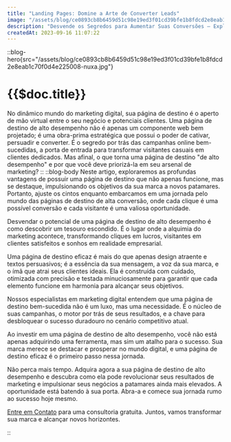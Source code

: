 ```yaml
---
title: "Landing Pages: Domine a Arte de Converter Leads"
image: "/assets/blog/ce0893cb8b6459d51c98e19ed3f01cd39bfe1b8fdcd2e8eab1c70f0d4e225008-nuxa.jpg"
description: "Desvende os Segredos para Aumentar Suas Conversões – Explore o Nosso Guia Especializado sobre Páginas de Destino Agora!"
createdAt: 2023-09-16 11:07:22
---
```


::blog-hero{src="/assets/blog/ce0893cb8b6459d51c98e19ed3f01cd39bfe1b8fdcd2e8eab1c70f0d4e225008-nuxa.jpg"}

# {{$doc.title}}

No dinâmico mundo do marketing digital, sua página de destino é o aperto de mão virtual entre o seu negócio e potenciais clientes. Uma página de destino de alto desempenho não é apenas um componente web bem projetado; é uma obra-prima estratégica que possui o poder de cativar, persuadir e converter. É o segredo por trás das campanhas online bem-sucedidas, a porta de entrada para transformar visitantes casuais em clientes dedicados. Mas afinal, o que torna uma página de destino "de alto desempenho" e por que você deve priorizá-la em seu arsenal de marketing?
::
::blog-body
Neste artigo, exploraremos as profundas vantagens de possuir uma página de destino que não apenas funcione, mas se destaque, impulsionando os objetivos da sua marca a novos patamares. Portanto, ajuste os cintos enquanto embarcamos em uma jornada pelo mundo das páginas de destino de alta conversão, onde cada clique é uma possível conversão e cada visitante é uma valiosa oportunidade.

Desvendar o potencial de uma página de destino de alto desempenho é como descobrir um tesouro escondido. É o lugar onde a alquimia do marketing acontece, transformando cliques em lucros, visitantes em clientes satisfeitos e sonhos em realidade empresarial.

Uma página de destino eficaz é mais do que apenas design atraente e textos persuasivos; é a essência da sua mensagem, a voz da sua marca, e o ímã que atrai seus clientes ideais. Ela é construída com cuidado, otimizada com precisão e testada minuciosamente para garantir que cada elemento funcione em harmonia para alcançar seus objetivos.

Nossos especialistas em marketing digital entendem que uma página de destino bem-sucedida não é um luxo, mas uma necessidade. É o núcleo de suas campanhas, o motor por trás de seus resultados, e a chave para desbloquear o sucesso duradouro no cenário competitivo atual.

Ao investir em uma página de destino de alto desempenho, você não está apenas adquirindo uma ferramenta, mas sim um atalho para o sucesso. Sua marca merece se destacar e prosperar no mundo digital, e uma página de destino eficaz é o primeiro passo nessa jornada.

Não perca mais tempo. Adquira agora a sua página de destino de alto desempenho e descubra como ela pode revolucionar seus resultados de marketing e impulsionar seus negócios a patamares ainda mais elevados. A oportunidade está batendo à sua porta. Abra-a e comece sua jornada rumo ao sucesso hoje mesmo.

[Entre em Contato](/contato) para uma consultoria gratuita. Juntos, vamos transformar sua marca e alcançar novos horizontes.

::
